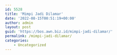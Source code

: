 ```yaml
---
id: 5528
title: 'Mimpi Jadi Dilamar'
date: '2022-08-15T00:51:19+00:00'
author: admin
layout: post
guid: 'https://bos.awn.biz.id/mimpi-jadi-dilamar/'
permalink: /mimpi-jadi-dilamar/
categories:
    - Uncategorized
---
```


